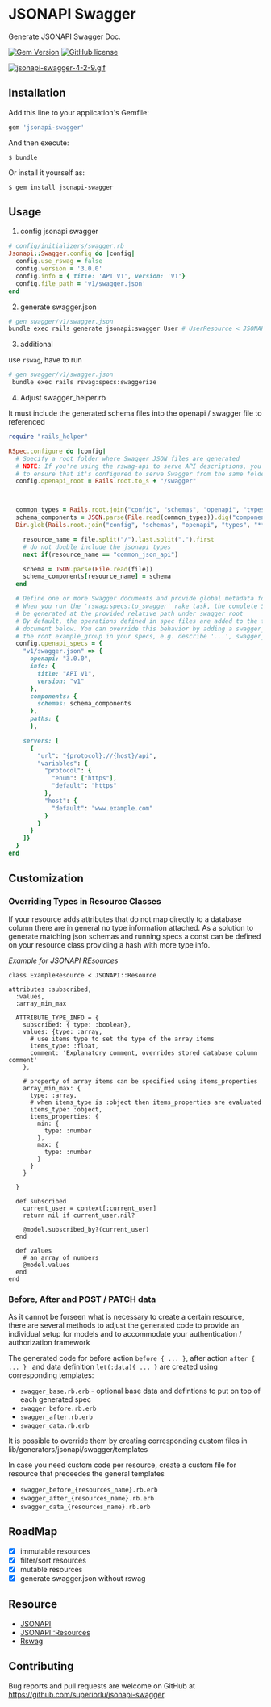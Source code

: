 # JSONAPI Swagger

Generate JSONAPI Swagger Doc.

[![Gem Version](https://img.shields.io/gem/v/jsonapi-swagger.svg)](https://rubygems.org/gems/jsonapi-swagger)
[![GitHub license](https://img.shields.io/github/license/superiorlu/jsonapi-swagger.svg)](https://github.com/superiorlu/jsonapi-swagger/blob/master/LICENSE)

[![jsonapi-swagger-4-2-9.gif](https://i.loli.net/2019/05/05/5ccebf5e782b7.gif)](https://i.loli.net/2019/05/05/5ccebf5e782b7.gif)

## Installation

Add this line to your application's Gemfile:

```ruby
gem 'jsonapi-swagger'
```

And then execute:

    $ bundle

Or install it yourself as:

    $ gem install jsonapi-swagger

## Usage

 1. config jsonapi swagger
```rb
# config/initializers/swagger.rb
Jsonapi::Swagger.config do |config|
  config.use_rswag = false
  config.version = '3.0.0'
  config.info = { title: 'API V1', version: 'V1'}
  config.file_path = 'v1/swagger.json'
end
```


2. generate swagger.json

```sh
# gen swagger/v1/swagger.json
bundle exec rails generate jsonapi:swagger User # UserResource < JSONAPI::Resource
```

3. additional

 use `rswag`, have to run

```sh
# gen swagger/v1/swagger.json
 bundle exec rails rswag:specs:swaggerize
```


4. Adjust swagger_helper.rb

It must include the generated schema files into the openapi / swagger file to referenced

```ruby
require "rails_helper"

RSpec.configure do |config|
  # Specify a root folder where Swagger JSON files are generated
  # NOTE: If you're using the rswag-api to serve API descriptions, you'll need
  # to ensure that it's configured to serve Swagger from the same folder
  config.openapi_root = Rails.root.to_s + "/swagger"



  common_types = Rails.root.join("config", "schemas", "openapi", "types", "common_json_api.schema.json")
  schema_components = JSON.parse(File.read(common_types)).dig("components", "schemas") || {}
  Dir.glob(Rails.root.join("config", "schemas", "openapi", "types", "**.schema.json")).each do |file|

    resource_name = file.split("/").last.split(".").first
    # do not double include the jsonapi types
    next if(resource_name == "common_json_api")

    schema = JSON.parse(File.read(file))
    schema_components[resource_name] = schema
  end

  # Define one or more Swagger documents and provide global metadata for each one
  # When you run the 'rswag:specs:to_swagger' rake task, the complete Swagger will
  # be generated at the provided relative path under swagger_root
  # By default, the operations defined in spec files are added to the first
  # document below. You can override this behavior by adding a swagger_doc tag to the
  # the root example_group in your specs, e.g. describe '...', swagger_doc: 'v2/swagger.json'
  config.openapi_specs = {
    "v1/swagger.json" => {
      openapi: "3.0.0",
      info: {
        title: "API V1",
        version: "v1"
      },
      components: {
        schemas: schema_components
      },
      paths: {
      },

    servers: [
      {
        "url": "{protocol}://{host}/api",
        "variables": {
          "protocol": {
            "enum": ["https"],
            "default": "https"
          },
          "host": {
            "default": "www.example.com"
          }
        }
      }
    ]}
  }
end
```

## Customization 

### Overriding Types in Resource Classes

If your resource adds attributes that do not map directly to a database column there are in general no type information attached. As a solution to generate matching json schemas and running specs a const can be defined on your resource class providing a hash with more type info.

*Example for JSONAPI REsources*

```
class ExampleResource < JSONAPI::Resource

attributes :subscribed,
  :values,
  :array_min_max

  ATTRIBUTE_TYPE_INFO = {
    subscribed: { type: :boolean},
    values: {type: :array, 
      # use items type to set the type of the array items
      items_type: :float, 
      comment: 'Explanatory comment, overrides stored database column comment'
    },

    # property of array items can be specified using items_properties
    array_min_max: {
      type: :array,
      # when items_type is :object then items_properties are evaluated
      items_type: :object,
      items_properties: {
        min: {
          type: :number
        },
        max: {
          type: :number
        }
      }
    }

  }

  def subscribed
    current_user = context[:current_user]
    return nil if current_user.nil?

    @model.subscribed_by?(current_user)
  end

  def values
    # an array of numbers
    @model.values
  end
end
```

### Before, After and POST / PATCH data

As it cannot be forseen what is necessary to create a certain resource, there are several methods to adjust the generated code to provide an individual setup for models and to accommodate your authentication / authorization framework

The generated code for before action ```before { ... }```, after action ```after { ... } ``` and data definition ```let(:data){ ... }``` are created using corresponding templates:
* ```swagger_base.rb.erb``` - optional base data and defintions to put on top of each generated spec
* ```swagger_before.rb.erb```
* ```swagger_after.rb.erb```
* ```swagger_data.rb.erb```

It is possible to override them by creating corresponding custom files in lib/generators/jsonapi/swagger/templates

In case you need custom code per resource, create a custom file for resource that preceedes the general templates

* ```swagger_before_{resources_name}.rb.erb```
* ```swagger_after_{resources_name}.rb.erb```
* ```swagger_data_{resources_name}.rb.erb```

## RoadMap

- [x] immutable resources
- [x] filter/sort resources
- [x] mutable resources
- [x] generate swagger.json without rswag

## Resource

- [JSONAPI](https://jsonapi.org/)
- [JSONAPI::Resources](http://jsonapi-resources.com/)
- [Rswag](https://github.com/domaindrivendev/rswag)

## Contributing

Bug reports and pull requests are welcome on GitHub at
https://github.com/superiorlu/jsonapi-swagger.
